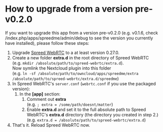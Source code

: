 # How to upgrade from a version pre-v0.2.0

If you want to upgrade this app from a version pre-v0.2.0 (e.g. v0.1.6, check
/index.php/apps/spreedme/admin/debug to see the version you currently have installed),
please follow these steps:

1. Upgrade [Spreed WebRTC](https://github.com/strukturag/spreed-webrtc) to a at least version 0.27.0.
2. Create a new folder **extra.d** in the root directory of Spreed WebRTC  
   (e.g. `mkdir /absolute/path/to/spreed-webrtc/extra.d`).  
   Now symlink the Nextcloud plugin into this folder  
   (e.g. `ln -sf /absolute/path/to/owncloud/apps/spreedme/extra /absolute/path/to/spreed-webrtc/extra.d/spreedme`)
3. In Spreed WebRTC's `server.conf` (`webrtc.conf` if you use the packaged version):
   1. In the **[app]** section:
      1. Comment out **extra**  
         (e.g. `; extra = /some/path/doesnt/matter`)
      2. Enable **extra.d** and set it to the full absolute path to Spreed WebRTC's **extra.d** directory (the directory you created in step 2.)  
         (e.g. `extra.d = /absolute/path/to/spreed-webrtc/extra.d`)
3. That's it. Reload Spreed WebRTC now.
